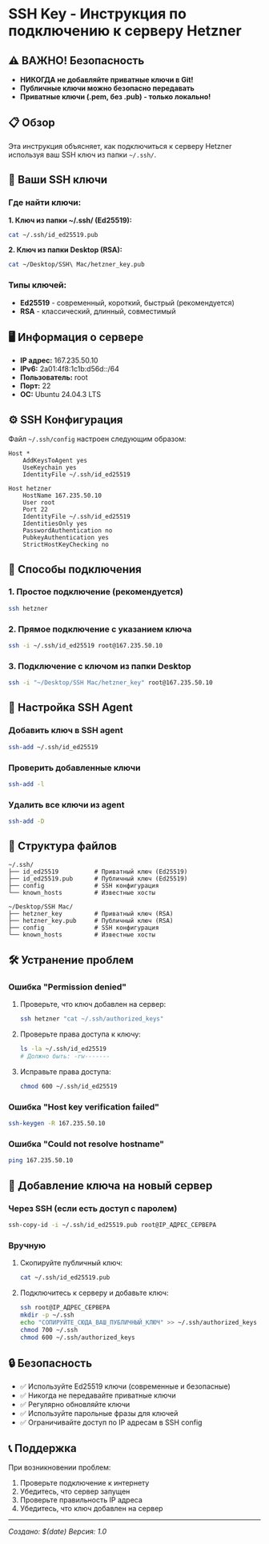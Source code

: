 # SSH Key - Инструкция по подключению к серверу Hetzner

## ⚠️ ВАЖНО! Безопасность
- **НИКОГДА не добавляйте приватные ключи в Git!**
- **Публичные ключи можно безопасно передавать**
- **Приватные ключи (.pem, без .pub) - только локально!**

## 📋 Обзор

Эта инструкция объясняет, как подключиться к серверу Hetzner используя ваш SSH ключ из папки `~/.ssh/`.

## 🔑 Ваши SSH ключи 

### Где найти ключи:

**1. Ключ из папки ~/.ssh/ (Ed25519):**
```bash
cat ~/.ssh/id_ed25519.pub
```

**2. Ключ из папки Desktop (RSA):**
```bash
cat ~/Desktop/SSH\ Mac/hetzner_key.pub
```

### Типы ключей:
- **Ed25519** - современный, короткий, быстрый (рекомендуется)
- **RSA** - классический, длинный, совместимый

## 🖥️ Информация о сервере

- **IP адрес:** 167.235.50.10
- **IPv6:** 2a01:4f8:1c1b:d56d::/64
- **Пользователь:** root
- **Порт:** 22
- **ОС:** Ubuntu 24.04.3 LTS

## ⚙️ SSH Конфигурация

Файл `~/.ssh/config` настроен следующим образом:

```ssh
Host *
    AddKeysToAgent yes
    UseKeychain yes
    IdentityFile ~/.ssh/id_ed25519

Host hetzner
    HostName 167.235.50.10
    User root
    Port 22
    IdentityFile ~/.ssh/id_ed25519
    IdentitiesOnly yes
    PasswordAuthentication no
    PubkeyAuthentication yes
    StrictHostKeyChecking no
```

## 🚀 Способы подключения

### 1. Простое подключение (рекомендуется)
```bash
ssh hetzner
```

### 2. Прямое подключение с указанием ключа
```bash
ssh -i ~/.ssh/id_ed25519 root@167.235.50.10
```

### 3. Подключение с ключом из папки Desktop
```bash
ssh -i "~/Desktop/SSH Mac/hetzner_key" root@167.235.50.10
```

## 🔧 Настройка SSH Agent

### Добавить ключ в SSH agent
```bash
ssh-add ~/.ssh/id_ed25519
```

### Проверить добавленные ключи
```bash
ssh-add -l
```

### Удалить все ключи из agent
```bash
ssh-add -D
```

## 📁 Структура файлов

```
~/.ssh/
├── id_ed25519          # Приватный ключ (Ed25519)
├── id_ed25519.pub      # Публичный ключ (Ed25519)
├── config              # SSH конфигурация
└── known_hosts         # Известные хосты

~/Desktop/SSH Mac/
├── hetzner_key         # Приватный ключ (RSA)
├── hetzner_key.pub     # Публичный ключ (RSA)
├── config              # SSH конфигурация
└── known_hosts         # Известные хосты
```

## 🛠️ Устранение проблем

### Ошибка "Permission denied"
1. Проверьте, что ключ добавлен на сервер:
   ```bash
   ssh hetzner "cat ~/.ssh/authorized_keys"
   ```

2. Проверьте права доступа к ключу:
   ```bash
   ls -la ~/.ssh/id_ed25519
   # Должно быть: -rw-------
   ```

3. Исправьте права доступа:
   ```bash
   chmod 600 ~/.ssh/id_ed25519
   ```

### Ошибка "Host key verification failed"
```bash
ssh-keygen -R 167.235.50.10
```

### Ошибка "Could not resolve hostname"
```bash
ping 167.235.50.10
```

## 📝 Добавление ключа на новый сервер

### Через SSH (если есть доступ с паролем)
```bash
ssh-copy-id -i ~/.ssh/id_ed25519.pub root@IP_АДРЕС_СЕРВЕРА
```

### Вручную
1. Скопируйте публичный ключ:
   ```bash
   cat ~/.ssh/id_ed25519.pub
   ```

2. Подключитесь к серверу и добавьте ключ:
   ```bash
   ssh root@IP_АДРЕС_СЕРВЕРА
   mkdir -p ~/.ssh
   echo "СОПИРУЙТЕ_СЮДА_ВАШ_ПУБЛИЧНЫЙ_КЛЮЧ" >> ~/.ssh/authorized_keys
   chmod 700 ~/.ssh
   chmod 600 ~/.ssh/authorized_keys
   ```

## 🔒 Безопасность

- ✅ Используйте Ed25519 ключи (современные и безопасные)
- ✅ Никогда не передавайте приватные ключи
- ✅ Регулярно обновляйте ключи
- ✅ Используйте парольные фразы для ключей
- ✅ Ограничивайте доступ по IP адресам в SSH config

## 📞 Поддержка

При возникновении проблем:
1. Проверьте подключение к интернету
2. Убедитесь, что сервер запущен
3. Проверьте правильность IP адреса
4. Убедитесь, что ключ добавлен на сервер

---
*Создано: $(date)*
*Версия: 1.0*
